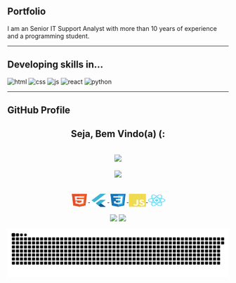 ## Portfolio

I am an Senior IT Support Analyst with more than 10 years of experience and a programming student.

---

## Developing skills in...

<p align='left'>
  <img src="https://upload.wikimedia.org/wikipedia/commons/thumb/6/61/HTML5_logo_and_wordmark.svg/2048px-HTML5_logo_and_wordmark.svg.png" alt="html" width="40" height="40">
  <img src='https://upload.wikimedia.org/wikipedia/commons/thumb/d/d5/CSS3_logo_and_wordmark.svg/1200px-CSS3_logo_and_wordmark.svg.png' alt="css" width="40" height="40">
  <img src='https://upload.wikimedia.org/wikipedia/commons/6/6a/JavaScript-logo.png' height='30' width='auto' alt="js">
   <img src="https://upload.wikimedia.org/wikipedia/commons/thumb/a/a7/React-icon.svg/1280px-React-icon.svg.png" alt="react" width="auto" height="40"/>
   <img src="https://upload.wikimedia.org/wikipedia/commons/c/c3/Python-logo-notext.svg" alt="python" width="40" height="40"/>
</p>

---
## GitHub Profile

<div align="center">
<h2>Seja, Bem Vindo(a) (: </h2>
</div>
</br>
<div align="center">
    <div align="center">
        <a href="https://github.com/gsousaigor">
            <img height="180em" src="https://github-readme-stats.vercel.app/api?username=gsousaigor&show_icons=true&theme=tokyonight&include_all_commits=true&count_private=true"/>
    </div>
</br>
    <div align="center">
        <img height="180em" src="https://github-readme-stats.vercel.app/api/top-langs/?username=gsousaigor&layout=compact&theme=tokyonight"/>
    </div>
</div>
</br>
    <div align="center">
        <div style="display: inline_block"><br>
            <img align="center" alt="Igor-HTML" height="30" width="40" src="https://raw.githubusercontent.com/devicons/devicon/master/icons/html5/html5-original.svg">
            <img align="center" alt="Igor-flutter" height="30" width="40" src="https://raw.githubusercontent.com/devicons/devicon/master/icons/flutter/flutter-original.svg">
            <img align="center" alt="Igor-CSS" height="30" width="40" src="https://raw.githubusercontent.com/devicons/devicon/master/icons/css3/css3-original.svg">
            <img align="center" alt="Igor-Js" height="30" width="40" src="https://raw.githubusercontent.com/devicons/devicon/master/icons/javascript/javascript-plain.svg">
            <img align="center" alt="Igor-React" height="30" width="40" src="https://raw.githubusercontent.com/devicons/devicon/master/icons/react/react-original.svg">
        </div>
    </div>
</br>
<div align="center">
    <a href="https://www.instagram.com/gsousaigor" target="_blank"><img src="https://img.shields.io/badge/-Instagram-%23E4405F?style=for-the-badge&logo=instagram&logoColor=white" target="_blank"></a>
    <a href="https://www.linkedin.com/in/igsousa/" target="_blank"><img src="https://img.shields.io/badge/-LinkedIn-%230077B5?style=for-the-badge&logo=linkedin&logoColor=white" target="_blank"></a>
</div>

![Snake animation](https://github.com/gilbertogoncalvesdelima/gilbertogoncalvesdelima/blob/output/github-contribution-grid-snake.svg)

